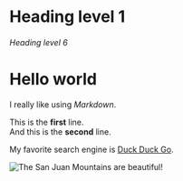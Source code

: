 # Heading level 1

###### Heading level 6

# Hello world

I really like using _Markdown_.

This is the **first** line.  
And this is the **second** line.

My favorite search engine is [Duck Duck Go](https://duckduckgo.com "The best search engine for privacy").


![The San Juan Mountains are beautiful!](/assets/images/san-juan-mountains.jpg "San Juan Mountains")

